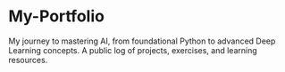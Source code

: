# My-Portfolio
My journey to mastering AI, from foundational Python to advanced Deep Learning concepts. A public log of projects, exercises, and learning resources.
